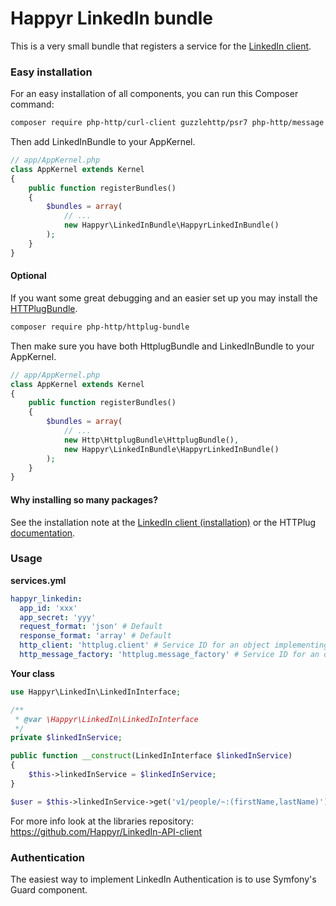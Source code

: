 # Happyr LinkedIn bundle

This is a very small bundle that registers a service for the [LinkedIn client](https://github.com/Happyr/LinkedIn-API-client).

### Easy installation

For an easy installation of all components, you can run this Composer command: 
```bash
composer require php-http/curl-client guzzlehttp/psr7 php-http/message happyr/linkedin-bundle
```

Then add LinkedInBundle to your AppKernel.
```php
// app/AppKernel.php
class AppKernel extends Kernel
{
    public function registerBundles()
    {
        $bundles = array(
            // ...
            new Happyr\LinkedInBundle\HappyrLinkedInBundle()
        );
    }
}
```
#### Optional

If you want some great debugging and an easier set up you may install the [HTTPlugBundle](https://github.com/php-http/HttplugBundle).

```bash
composer require php-http/httplug-bundle
```

Then make sure you have both HttplugBundle and LinkedInBundle to your AppKernel.
```php
// app/AppKernel.php
class AppKernel extends Kernel
{
    public function registerBundles()
    {
        $bundles = array(
            // ...
            new Http\HttplugBundle\HttplugBundle(),
            new Happyr\LinkedInBundle\HappyrLinkedInBundle()
        );
    }
}
```

#### Why installing so many packages?
See the installation note at the [LinkedIn client (installation)](https://github.com/Happyr/LinkedIn-API-client#installation) or
the HTTPlug [documentation](http://php-http.readthedocs.io/en/latest/httplug/users.html).

### Usage 

**services.yml**

```yaml
happyr_linkedin:
  app_id: 'xxx'
  app_secret: 'yyy'
  request_format: 'json' # Default
  response_format: 'array' # Default
  http_client: 'httplug.client' # Service ID for an object implementing Http\Client\HttpClient 
  http_message_factory: 'httplug.message_factory' # Service ID for an object implementing Http\Message\MessageFactory
```

**Your class**

```php
use Happyr\LinkedIn\LinkedInInterface;
```

```php
/**
 * @var \Happyr\LinkedIn\LinkedInInterface
 */
private $linkedInService;
```

```php
public function __construct(LinkedInInterface $linkedInService)
{
    $this->linkedInService = $linkedInService;
}
```

```php
$user = $this->linkedInService->get('v1/people/~:(firstName,lastName)');
```

For more info look at the libraries repository: https://github.com/Happyr/LinkedIn-API-client

### Authentication

The easiest way to implement LinkedIn Authentication is to use Symfony's Guard component. 
